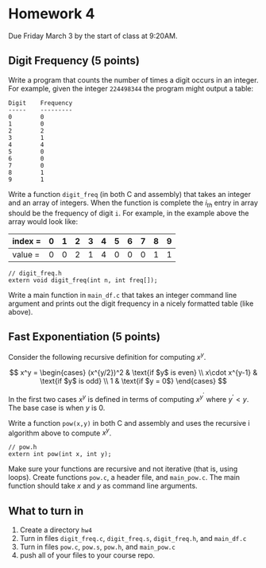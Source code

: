# Homework 4 

Due Friday March 3 by the start of class at 9:20AM. 

## Digit Frequency (5 points)
Write a program that counts the number of times a digit occurs 
in an integer. For example, given the integer `224498344` the program might
output a table:

```
Digit    Frequency
-----    ---------
0        0
1        0 
2        2
3        1
4        4
5        0
6        0
7        0
8        1
9        1
```

Write a function `digit_freq` (in both C and assembly) that takes an integer
and an array of integers.  When the function is complete the $i_{th}$ entry in 
array should be the frequency of digit `i`. For example, in the example above the 
array would look like:

|index = | 0 | 1 | 2 | 3 | 4 | 5 | 6 | 7 | 8 | 9 |
|--------|---|---|---|---|---|---|---|---|---|---|
|value = | 0 | 0 | 2 | 1 | 4 | 0 | 0 | 0 | 1 | 1 |


```
// digit_freq.h
extern void digit_freq(int n, int freq[]);
```

Write a main function in `main_df.c` that takes an integer command 
line argument and prints out the digit frequency in a nicely formatted 
table (like above).


## Fast Exponentiation (5 points)

Consider the following recursive definition for computing $x^y$.

$$
x^y = 
\begin{cases} 
      (x^{y/2})^2 & \text{if $y$ is even}  \\
      x\cdot x^{y-1} & \text{if $y$ is odd} \\ 
      1 & \text{if $y = 0$}
\end{cases}
$$

In the first two cases $x^{y}$ is defined in terms of computing 
$x^{y^\prime}$ where $y^\prime < y$.  The base case is when $y$ is $0$.

Write a function `pow(x,y)` in both C and assembly and uses the recursive i
algorithm above to compute $x^y$. 

```
// pow.h
extern int pow(int x, int y);
```

Make sure your functions are 
recursive and not iterative (that is, using loops). Create functions 
`pow.c`, a header file, and `main_pow.c`. The main function should 
take $x$ and $y$ as command line arguments.
 

## What to turn in

1. Create a directory `hw4`
2. Turn in files `digit_freq.c`, `digit_freq.s`, `digit_freq.h`, and `main_df.c`
3. Turn in files `pow.c`, `pow.s`, `pow.h`, and `main_pow.c`
4. push all of your files to your course repo.

